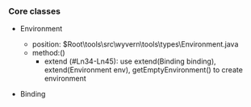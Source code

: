 ### Core classes
* Environment
  * position: $Root\tools\src\wyvern\tools\types\Environment.java
  * method:()
      * extend (#Ln34-Ln45): use extend(Binding binding), extend(Environment env), getEmptyEnvironment() to create environment

* Binding
